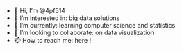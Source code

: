 - 👋 Hi, I’m @4pf514
- 👀 I’m interested in: big data solutions
- 🌱 I’m currently: learning computer science and statistics
- 💞️ I’m looking to collaborate: on data visualization
- 📫 How to reach me: here ! 

<!---
4pf514/4pf514 is a ✨ special ✨ repository because its `README.md` (this file) appears on your GitHub profile.
You can click the Preview link to take a look at your changes.
--->

